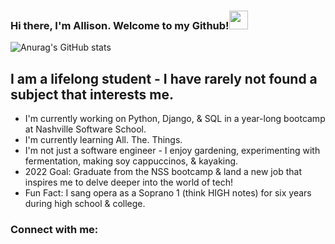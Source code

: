 ### Hi there, I'm Allison. Welcome to my Github!<img src="https://raw.githubusercontent.com/MartinHeinz/MartinHeinz/master/wave.gif" width="30px">

![Anurag's GitHub stats](https://github-readme-stats.vercel.app/api?username=allisonkosborne&theme=gruvbox_light&show_icons=true)

## I am a lifelong student - I have rarely not found a subject that interests me.

- I'm currently working on Python, Django, & SQL in a year-long bootcamp at Nashville Software School.
- I'm currently learning All. The. Things.
- I'm not just a software engineer - I enjoy gardening, experimenting with fermentation, making soy cappuccinos, & kayaking.
- 2022 Goal: Graduate from the NSS bootcamp & land a new job that inspires me to delve deeper into the world of tech!
- Fun Fact: I sang opera as a Soprano 1 (think HIGH notes) for six years during high school & college.

### Connect with me:
